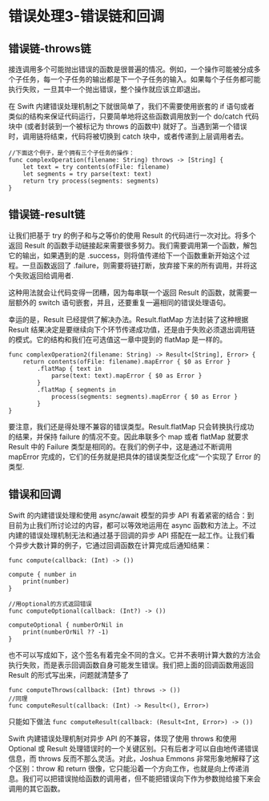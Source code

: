 # 错误处理3-错误链和回调


## 错误链-throws链

接连调用多个可能抛出错误的函数是很普遍的情况。例如，一个操作可能被分成多个子任务，每一个子任务的输出都是下一个子任务的输入。如果每个子任务都可能执行失败，一旦其中一个抛出错误，整个操作就应该立即退出。

在 Swift 内建错误处理机制之下就很简单了，我们不需要使用嵌套的 if 语句或者类似的结构来保证代码运行，只要简单地将这些函数调用放到一个 do/catch 代码块中 (或者封装到一个被标记为 throws 的函数中) 就好了。当遇到第一个错误时，调用链将结束，代码将被切换到 catch 块中，或者传递到上层调用者去。
```
//下面这个例子，是个拥有三个子任务的操作：
func complexOperation(filename: String) throws -> [String] {
	let text = try contents(ofFile: filename)
	let segments = try parse(text: text)
	return try process(segments: segments)
}
```


## 错误链-result链

让我们把基于 try 的例子和与之等价的使用 Result 的代码进行一次对比。将多个返回 Result 的函数手动链接起来需要很多努力。我们需要调用第一个函数，解包它的输出，如果遇到的是 .success，则将值传递给下一个函数重新开始这个过程。一旦函数返回了 .failure，则需要将链打断，放弃接下来的所有调用，并将这个失败返回给调用者.

这种用法就会让代码变得一团糟，因为每串联一个返回 Result 的函数，就需要一层额外的 switch 语句嵌套，并且，还要重复一遍相同的错误处理语句。

幸运的是，Result 已经提供了解决办法。Result.flatMap 方法封装了这种根据 Result 结果决定是要继续向下个环节传递成功值，还是由于失败必须退出调用链的模式。它的结构和我们在可选值这一章中提到的 flatMap 是一样的。
```
func complexOperation2(filename: String) -> Result<[String], Error> {
	return contents(ofFile: filename).mapError { $0 as Error }
		.flatMap { text in 
			parse(text: text).mapError { $0 as Error }
		}
		.flatMap { segments in
			process(segments: segments).mapError { $0 as Error }
		}
}
```

要注意，我们还是得处理不兼容的错误类型。Result.flatMap 只会转换执行成功的结果，并保持 failure 的情况不变。因此串联多个 map 或者 flatMap 就要求 Result 中的 Failure 类型是相同的。在我们的例子中，这是通过不断调用 mapError 完成的，它们的任务就是把具体的错误类型泛化成“一个实现了 Error 的类型.


## 错误和回调

Swift 的内建错误处理和使用 async/await 模型的异步 API 有着紧密的结合：到目前为止我们所讨论过的内容，都可以等效地运用在 async 函数和方法上。不过内建的错误处理机制无法和通过基于回调的异步 API 搭配在一起工作。让我们看个异步大数计算的例子，它通过回调函数在计算完成后通知结果：
```
func compute(callback: (Int) -> ())

compute { number in
	print(number)
}

//用optional的方式返回错误
func computeOptional(callback: (Int?) -> ())

computeOptional { numberOrNil in
	print(numberOrNil ?? -1)
}
```

也不可以写成如下，这个签名有着完全不同的含义。它并不表明计算大数的方法会执行失败，而是表示回调函数自身可能发生错误。我们把上面的回调函数用返回 Result 的形式写出来，问题就清楚多了
```
func computeThrows(callback: (Int) throws -> ())
//同理
func computeResult(callback: (Int) -> Result<(), Error>)
```

只能如下做法
`func computeResult(callback: (Result<Int, Error>) -> ())`

Swift 内建错误处理机制对异步 API 的不兼容，体现了使用 throws 和使用 Optional 或 Result 处理错误时的一个关键区别。只有后者才可以自由地传递错误信息，而 throws 反而不那么灵活。对此，Joshua Emmons 非常形象地解释了这个区别：throw 和 return 很像，它只能沿着一个方向工作，也就是向上传递消息。我们可以把错误抛给函数的调用者，但不能把错误向下作为参数抛给接下来会调用的其它函数。
